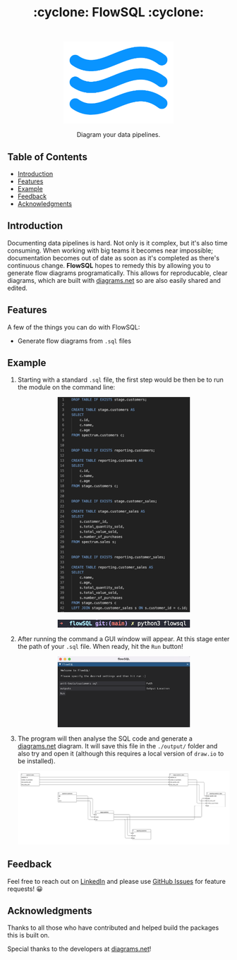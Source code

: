 <h1 align="center"> :cyclone: FlowSQL :cyclone: </h1> <br>
<p align="center">
  <a href="">
    <img alt="FlowSQL" title="FlowSQL" src="images/logo.png" width="250">
  </a>
</p>

<p align="center">
  Diagram your data pipelines.
</p>

## Table of Contents

- [Introduction](#introduction)
- [Features](#features)
- [Example](#example)
- [Feedback](#feedback)
- [Acknowledgments](#acknowledgments)

## Introduction

Documenting data pipelines is hard. Not only is it complex, but it's also time consuming. When working with big teams it becomes near impossible; documentation becomes out of date as soon as it's completed as there's continuous change. **FlowSQL** hopes to remedy this by allowing you to generate flow diagrams programatically. This allows for reproducable, clear diagrams, which are built with [diagrams.net](diagrams.net) so are also easily shared and edited.


## Features

A few of the things you can do with FlowSQL:

* Generate flow diagrams from `.sql` files


## Example

1. Starting with a standard `.sql` file, the first step would be then be to run the module on the command line:

    <p align="center">
    <img src = "images/example-sql.png" width=300>
    </p>

    <p align="center">
    <img src = "images/example-terminal.png" width=300>
    </p>

1. After running the command a GUI window will appear. At this stage enter the path of your `.sql` file. When ready, hit the `Run` button!

    <p align="center">
    <img src = "images/example-gui.png" width=300>
    </p>

1. The program will then analyse the SQL code and generate a [diagrams.net](diagrams.net) diagram. It will save this file in the `./output/` folder and also try and open it (although this requires a local version of `draw.io` to be installed).

    <p align="center">
    <img src = "images/example-diagram.png" width=900>
    </p>




## Feedback

Feel free to reach out on [LinkedIn](https://www.linkedin.com/in/dominic-herriott/) and please use [GitHub Issues](https://github.com/domherriott/flowSQL/issues) for feature requests! :grinning:

## Acknowledgments

Thanks to all those who have contributed and helped build the packages this is built on.

Special thanks to the developers at [diagrams.net](diagrams.net)!
